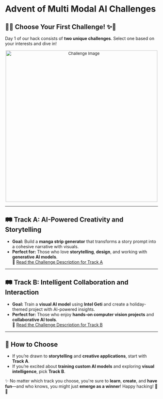 # Advent of Multi Modal AI Challenges

## 🎄✨ Choose Your First Challenge! ✨🎄

Day 1 of our hack consists of **two unique challenges**. Select one based on your interests and dive in!

<div align="center" style="font-size: small;">
    <img src="https://github.com/user-attachments/assets/70c5a383-28ee-4acd-a2c4-f95a79afca20" alt="Challenge Image" width="500">
</div>

---

## 🛤️ Track A: AI-Powered Creativity and Storytelling
- **Goal:** Build a **manga strip generator** that transforms a story prompt into a cohesive narrative with visuals.  
- **Perfect for:** Those who love **storytelling**, **design**, and working with **generative AI models**.  
📝 [Read the Challenge Description for Track A](./01_a.md)

---

## 🛤️ Track B: Intelligent Collaboration and Interaction
- **Goal:** Train a **visual AI model** using **Intel Geti** and create a holiday-themed project with AI-powered insights.  
- **Perfect for:** Those who enjoy **hands-on computer vision projects** and **collaborative AI tools**.  
📝 [Read the Challenge Description for Track B](./01_b.md)

---

## 📝 How to Choose
- If you’re drawn to **storytelling** and **creative applications**, start with **Track A**.  
- If you’re excited about **training custom AI models** and exploring **visual intelligence**, pick **Track B**.  

✨ No matter which track you choose, you're sure to **learn**, **create**, and **have fun**—and who knows, you might just **emerge as a winner**! Happy hacking! 🚀🎄

